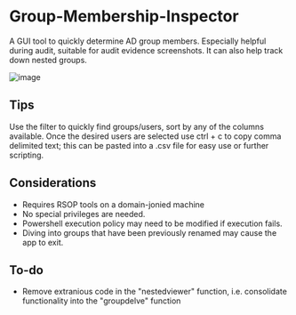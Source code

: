 # Group-Membership-Inspector
A GUI tool to quickly determine AD group members.  Especially helpful during audit, suitable for audit evidence screenshots.  It can also help track down nested groups.  



![image](https://user-images.githubusercontent.com/43890114/115983903-bdd60100-a569-11eb-9fee-758b50e2b629.png)



## Tips

Use the filter to quickly find groups/users, sort by any of the columns available.  Once the desired users are selected use ctrl + c to copy comma delimited text; this can be pasted into a .csv file for easy use or further scripting.

## Considerations

- Requires RSOP tools on a domain-jonied machine  
- No special privileges are needed.  
- Powershell execution policy may need to be modified if execution fails.    
- Diving into groups that have been previously renamed may cause the app to exit.





## To-do

- Remove extranious code in the "nestedviewer" function, i.e. consolidate functionality into the "groupdelve" function
  
